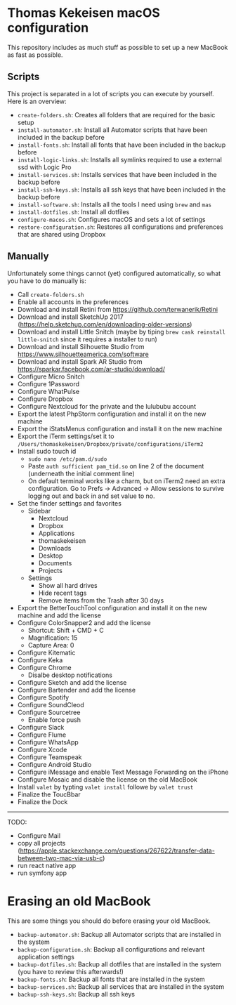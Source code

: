 # Thomas Kekeisen macOS configuration

This repository includes as much stuff as possible to set up a new MacBook as fast as possible.

## Scripts

This project is separated in a lot of scripts you can execute by yourself.
Here is an overview:

* `create-folders.sh`:        Creates all folders that are required for the basic setup
* `install-automator.sh`:     Install all Automator scripts that have been included in the backup before
* `install-fonts.sh`:         Install all fonts that have been included in the backup before
* `install-logic-links.sh`:   Installs all symlinks required to use a external ssd with Logic Pro
* `install-services.sh`:      Installs services that have been included in the backup before
* `install-ssh-keys.sh`:      Installs all ssh keys that have been included in the backup before
* `install-software.sh`:      Installs all the tools I need using `brew` and `mas`
* `install-dotfiles.sh`:      Install all dotfiles
* `configure-macos.sh`:       Configures macOS and sets a lot of settings
* `restore-configuration.sh`: Restores all configurations and preferences that are shared using Dropbox

## Manually

Unfortunately some things cannot (yet) configured automatically,
so what you have to do manually is:

* Call `create-folders.sh`
* Enable all accounts in the preferences
* Download and install Retini from https://github.com/terwanerik/Retini
* Download and install SketchUp 2017 (https://help.sketchup.com/en/downloading-older-versions)
* Download and install Little Snitch (maybe by tiping `brew cask reinstall little-snitch` since it requires a installer to run)
* Download and install Silhouette Studio from https://www.silhouetteamerica.com/software
* Download and install Spark AR Studio from https://sparkar.facebook.com/ar-studio/download/
* Configure Micro Snitch
* Configure 1Password
* Configure WhatPulse
* Configure Dropbox
* Configure Nextcloud for the private and the lulububu account
* Export the latest PhpStorm configuration and install it on the new machine
* Export the iStatsMenus configuration and install it on the new machine
* Export the iTerm settings/set it to `/Users/thomaskekeisen/Dropbox/private/configurations/iTerm2`
* Install sudo touch id
    * `sudo nano /etc/pam.d/sudo`
    * Paste `auth sufficient pam_tid.so` on line 2 of the document (underneath the initial comment line)
    * On default terminal works like a charm, but on iTerm2 need an extra configuration. Go to Prefs -> Advanced -> Allow sessions to survive logging out and back in and set value to no.
* Set the finder settings and favorites
	* Sidebar
		* Nextcloud
		* Dropbox
		* Applications
		* thomaskekeisen
		* Downloads
		* Desktop
		* Documents
		* Projects
	* Settings
		* Show all hard drives
		* Hide recent tags
		* Remove items from the Trash after 30 days
* Export the BetterTouchTool configuration and install it on the new machine and add the license
* Configure ColorSnapper2 and add the license
    * Shortcut: Shift + CMD + C
    * Magnification: 15
    * Capture Area: 0
* Configure Kitematic
* Configure Keka
* Configure Chrome
    * Disalbe desktop notifications
* Configure Sketch and add the license
* Configure Bartender and add the license
* Configure Spotify
* Configure SoundCleod
* Configure Sourcetree
	* Enable force push
* Configure Slack
* Configure Flume
* Configure WhatsApp
* Configure Xcode
* Configure Teamspeak
* Configure Android Studio
* Configure iMessage and enable Text Message Forwarding on the iPhone
* Configure Mosaic and disable the license on the old MacBook
* Install `valet`  by typting `valet install` followe by `valet trust`
* Finalize the ToucBbar
* Finalize the Dock

----



TODO:

* Configure Mail
* copy all projects (https://apple.stackexchange.com/questions/267622/transfer-data-between-two-mac-via-usb-c)
* run react native app
* run symfony app



# Erasing an old MacBook

This are some things you should do before erasing your old MacBook.

* `backup-automator.sh`:     Backup all Automator scripts that are installed in the system
* `backup-configuration.sh`: Backup all configurations and relevant application settings
* `backup-dotfiles.sh`:      Backup all dotfiles that are installed in the system (you have to review this afterwards!)
* `backup-fonts.sh`:         Backup all fonts that are installed in the system
* `backup-services.sh`:      Backup all services that are installed in the system
* `backup-ssh-keys.sh`:      Backup all ssh keys
